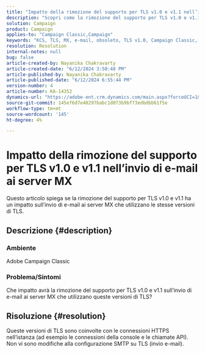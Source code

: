 ```yaml
---
title: "Impatto della rimozione del supporto per TLS v1.0 e v1.1 nell’invio di e-mail ai server MX"
description: "Scopri come la rimozione del supporto per TLS v1.0 e v1.1 influisce sull’invio di e-mail ai server MX che utilizzano queste versioni TLS obsolete."
solution: Campaign
product: Campaign
applies-to: "Campaign Classic,Campaign"
keywords: "KCS, TLS, MX, e-mail, obsoleto, TLS v1.0, Campaign Classic, ACC"
resolution: Resolution
internal-notes: null
bug: false
article-created-by: Nayanika Chakravarty
article-created-date: "6/12/2024 3:50:48 PM"
article-published-by: Nayanika Chakravarty
article-published-date: "6/12/2024 6:55:44 PM"
version-number: 4
article-number: KA-14352
dynamics-url: "https://adobe-ent.crm.dynamics.com/main.aspx?forceUCI=1&pagetype=entityrecord&etn=knowledgearticle&id=e03bb184-d328-ef11-840b-0022480a40c2"
source-git-commit: 145ef6d7e40297babc1d073b9bf73edbdbb61f5e
workflow-type: tm+mt
source-wordcount: '145'
ht-degree: 4%

---
```


# Impatto della rimozione del supporto per TLS v1.0 e v1.1 nell’invio di e-mail ai server MX


Questo articolo spiega se la rimozione del supporto per TLS v1.0 e v1.1 ha un impatto sull’invio di e-mail ai server MX che utilizzano le stesse versioni di TLS.

## Descrizione {#description}


### Ambiente

Adobe Campaign Classic

### Problema/Sintomi

Che impatto avrà la rimozione del supporto per TLS v1.0 e v1.1 sull’invio di e-mail ai server MX che utilizzano queste versioni di TLS?


## Risoluzione {#resolution}


Queste versioni di TLS sono coinvolte con le connessioni HTTPS nell’istanza (ad esempio le connessioni della console e le chiamate API). Non vi sono modifiche alla configurazione SMTP su TLS (invio e-mail).
